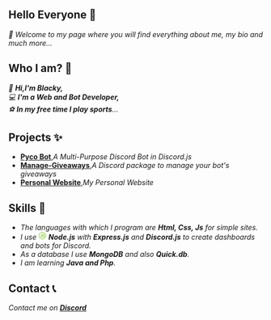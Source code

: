 ## Hello Everyone 👋

*👋 Welcome to my page where you will find everything about me, my bio and much more...*


## Who I am? 🧑

*👋
**Hi,I'm Blacky,**<br>
💻 **I'm a Web and Bot Developer,** <br>
⚽ **In my free time I play sports**...*


## Projects ✨

* **[Pyco Bot](https://github.com/Blacky2810/Pyco-Bot)**,*A Multi-Purpose Discord Bot in Discord.js*
* **[Manage-Giveaways](https://github.com/Black2810/Manage-Giveaways)**,*A Discord package to manage your bot's giveaways*
* **[Personal Website](https://github.com/Black2810/Personal-Website)**,*My Personal Website*

## Skills 🎯

* *The languages with which I program are **Html, Css, Js** for simple sites.<br>*
* *I use ![Node.js](https://github.com/Androz2091/Androz2091/raw/main/node-js.png) **Node.js** with **Express.js** and **Discord.js** to create dashboards and bots for Discord.<br>*
* *As a database I use **MongoDB** and also **Quick.db**.<br>*
* *I am learning **Java and Php**.*

## Contact 📞

*Contact me on **[Discord](https://blacky2810.ga/discord)***
